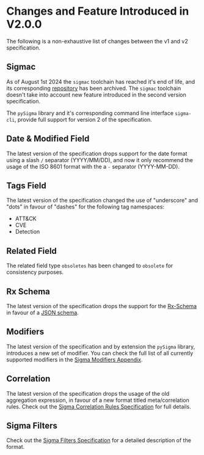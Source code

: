 # Changes and Feature Introduced in V2.0.0

The following is a non-exhaustive list of changes between the v1 and v2 specification.

## Sigmac

As of August 1st 2024 the `sigmac` toolchain has reached it's end of life, and its corresponding [repository](https://github.com/SigmaHQ/legacy-sigmatools) has been archived. The `sigmac` toolchain doesn't take into account new feature introduced in the second version specification.

The `pySigma` library and it's corresponding command line interface `sigma-cli`, provide full support for version 2 of the specification.

## Date & Modified Field

The latest version of the specification drops support for the date format using a slash `/` separator (YYYY/MM/DD), and now it only recommend the usage of the ISO 8601 format with the a `-` separator (YYYY-MM-DD).

## Tags Field

The latest version of the specification changed the use of "underscore" and "dots" in favour of "dashes" for the following tag namespaces:

* ATT&CK
* CVE
* Detection

## Related Field

The related field type `obsoletes` has been changed to `obsolete` for consistency purposes.

## Rx Schema

The latest version of the specification drops the support for the [Rx-Schema](https://github.com/SigmaHQ/sigma-specification/blob/69ce07a4068a9668098eef148ab874862625bbeb/archives/wiki.md#rx-yaml) in favour of a [JSON schema](https://github.com/SigmaHQ/sigma-specification/tree/main/json-schema).

## Modifiers

The latest version of the specification and by extension the `pySigma` library, introduces a new set of modifier. You can check the full list of all currently supported modifiers in the [Sigma Modifiers Appendix](../appendix/sigma-modifiers-appendix.md).

## Correlation

The latest version of the specification drops the usage of the old aggregation expression, in favour of a new format titled meta/correlation rules. Check out the [Sigma Correlation Rules Specification](/specification/sigma-correlation-rules-specification.md) for full details.

## Sigma Filters

Check out the [Sigma Filters Specification](/specification/sigma-filters-specification.md) for a detailed description of the format.
